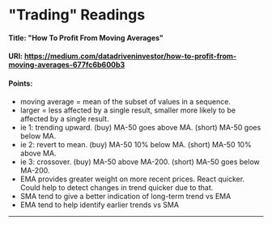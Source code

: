
# "Trading" Readings

#### Title: "How To Profit From Moving Averages"
#### URI: https://medium.com/datadriveninvestor/how-to-profit-from-moving-averages-677fc6b600b3
#### Points:
- moving average = mean of the subset of values in a sequence.
- larger = less affected by a single result, smaller more likely to be affected by a single result.
- ie 1: trending upward. (buy) MA-50 goes above MA. (short) MA-50 goes below MA.
- ie 2: revert to mean. (buy) MA-50 10% below MA. (short) MA-50 10% above MA.
- ie 3: crossover. (buy) MA-50 above MA-200. (short) MA-50 goes below MA-200.
- EMA provides greater weight on more recent prices. React quicker. Could help to detect changes in trend quicker due to that.
- SMA tend to give a better indication of long-term trend vs EMA
- EMA tend to help identify earlier trends vs SMA

<hr />